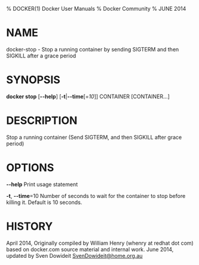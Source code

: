 % DOCKER(1) Docker User Manuals
% Docker Community
% JUNE 2014
# NAME
docker-stop - Stop a running container by sending SIGTERM and then SIGKILL after a grace period

# SYNOPSIS
**docker stop**
[**--help**]
[**-t**|**--time**[=*10*]]
CONTAINER [CONTAINER...]

# DESCRIPTION
Stop a running container (Send SIGTERM, and then SIGKILL after
 grace period)

# OPTIONS
**--help**
  Print usage statement

**-t**, **--time**=10
   Number of seconds to wait for the container to stop before killing it. Default is 10 seconds.

# HISTORY
April 2014, Originally compiled by William Henry (whenry at redhat dot com)
based on docker.com source material and internal work.
June 2014, updated by Sven Dowideit <SvenDowideit@home.org.au>
